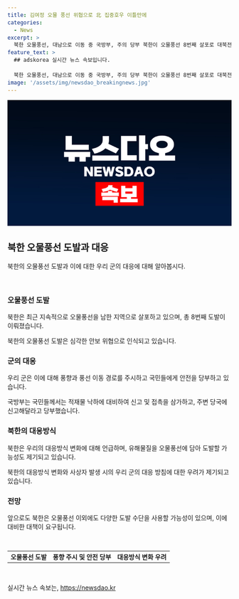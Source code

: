 ```yaml
---
title: 김여정 오물 풍선 위협으로 北 집중호우 이틀만에
categories:
  - News
excerpt: >
  북한 오물풍선, 대남으로 이동 중 국방부, 주의 당부 북한이 오물풍선 8번째 살포로 대북전단 때의 보복 의심. 현재 서풍으로 경기북부로 이동 중. 국민들 풍선 접촉, 발견 시 신고 당부. 오물풍선 내용물 대부분은 종이류 쓰레기. 군, 오물풍선으로 사상자 발생 시 풍선 원점 타격 계획. 민간단체 대북전단 살포로 북한 도발 가능성에 대응 모색. 북한, 지뢰 고의 유실 등으로 다양한 도발 가능성 우려.
feature_text: >
  ## adskorea 실시간 뉴스 속보입니다.

  북한 오물풍선, 대남으로 이동 중 국방부, 주의 당부 북한이 오물풍선 8번째 살포로 대북전단 때의 보복 의심. 현재 서풍으로 경기북부로 이동 중. 국민들 풍선 접촉, 발견 시 신고 당부. 오물풍선 내용물 대부분은 종이류 쓰레기. 군, 오물풍선으로 사상자 발생 시 풍선 원점 타격 계획. 민간단체 대북전단 살포로 북한 도발 가능성에 대응 모색. 북한, 지뢰 고의 유실 등으로 다양한 도발 가능성 우려.
image: '/assets/img/newsdao_breakingnews.jpg'
---
```


<p><img src="/assets/img/newsdao_breakingnews.jpg" alt="adskorea 속보" /></p>

<h2 data-ke-size="size26">북한 오물풍선 도발과 대응</h2>

<p>북한의 오물풍선 도발과 이에 대한 우리 군의 대응에 대해 알아봅시다.</p>

<p data-ke-size="size16">&nbsp;</p>

<h3>오물풍선 도발</h3>

<p>북한은 최근 지속적으로 오물풍선을 남한 지역으로 살포하고 있으며, 총 8번째 도발이 이뤄졌습니다.</p>

<p data-ke-size="size16">북한의 오물풍선 도발은 심각한 안보 위협으로 인식되고 있습니다.</p>

<h3>군의 대응</h3>

<p>우리 군은 이에 대해 풍향과 풍선 이동 경로를 주시하고 국민들에게 안전을 당부하고 있습니다.</p>

<p data-ke-size="size16">국방부는 국민들께서는 적재물 낙하에 대비하여 신고 및 접촉을 삼가하고, 주변 당국에 신고해달라고 당부했습니다.</p>

<h3>북한의 대응방식</h3>

<p>북한은 우리의 대응방식 변화에 대해 언급하며, 유해물질을 오물풍선에 담아 도발할 가능성도 제기되고 있습니다.</p>

<p data-ke-size="size16">북한의 대응방식 변화와 사상자 발생 시의 우리 군의 대응 방침에 대한 우려가 제기되고 있습니다.</p>

<h3>전망</h3>

<p>앞으로도 북한은 오물풍선 이외에도 다양한 도발 수단을 사용할 가능성이 있으며, 이에 대비한 대책이 요구됩니다.</p>

<p data-ke-size="size16">&nbsp;</p>

<table>
    <tbody>
        <tr>
            <td style="text-align: center; height: 17px;"><b>오물풍선 도발</b></td>
            <td style="text-align: center; height: 17px;"><b>풍향 주시 및 안전 당부</b></td>
            <td style="text-align: center; height: 17px;"><b>대응방식 변화 우려</b></td>
        </tr>
    </tbody>
</table>

<p data-ke-size="size16">&nbsp;</p>
실시간 뉴스 속보는, <a href="https://newsdao.kr" rel="dofollow">https://newsdao.kr</a>


